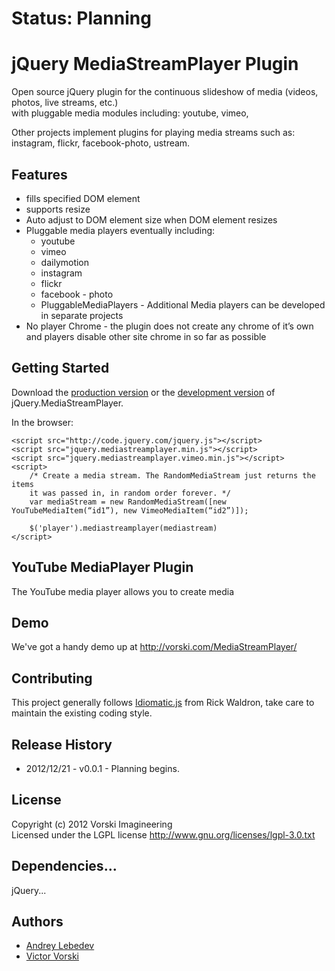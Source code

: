 # Status: Planning
# jQuery MediaStreamPlayer Plugin

Open source jQuery plugin for the continuous slideshow of media (videos, photos, live streams, etc.)  
with pluggable media modules including: youtube, vimeo, 

Other projects implement plugins for playing media streams such as:
instagram, flickr, facebook-photo, ustream.

## Features
* fills specified DOM element
* supports resize
* Auto adjust to DOM element size when DOM element resizes
* Pluggable media players eventually including:
	* youtube
	* vimeo
	* dailymotion
	* instagram
	* flickr
	* facebook - photo
	* PluggableMediaPlayers - Additional Media players can be developed in separate projects 
* No player Chrome - the plugin does not create any chrome of it’s own and players disable other site chrome in so far as possible

## Getting Started

Download the [production version][min] or the [development version][max] of jQuery.MediaStreamPlayer.

[min]: https://raw.github.com/VorskiImagineering/jQuery-MediaStreamPlayer-Plugin/master/dist/jquery.mediastreamplayer.min.js
[max]: https://raw.github.com/VorskiImagineering/jQuery-MediaStreamPlayer-Plugin/master/dist/jquery.mediastreamplayer.js

In the browser:

```
<script src="http://code.jquery.com/jquery.js"></script>
<script src="jquery.mediastreamplayer.min.js"></script>
<script src="jquery.mediastreamplayer.vimeo.min.js"></script>
<script>
	/* Create a media stream. The RandomMediaStream just returns the items
	it was passed in, in random order forever. */
	var mediaStream = new RandomMediaStream([new YouTubeMediaItem(“id1”), new VimeoMediaItem(“id2”)]);

    $('player').mediastreamplayer(mediastream)
</script>
```
## YouTube MediaPlayer Plugin
The YouTube media player allows you to create media 


## Demo
We've got a handy demo up at http://vorski.com/MediaStreamPlayer/


## Contributing
This project generally follows [Idiomatic.js](https://github.com/rwldrn/idiomatic.js) from Rick Waldron, take care to maintain the existing coding style. 

## Release History

* 2012/12/21 - v0.0.1 - Planning begins.

## License
Copyright (c) 2012 Vorski Imagineering  
Licensed under the LGPL license http://www.gnu.org/licenses/lgpl-3.0.txt

## Dependencies...

jQuery... 


## Authors

* [Andrey Lebedev](http://github.com/alebedev80)
* [Victor Vorski](http://github.com/vvorski)
